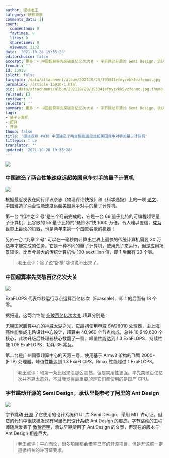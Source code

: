 ```yaml
---
author: 硬核老王
category: 硬核观察
comments_data: []
count:
  commentnum: 0
  favtimes: 0
  likes: 0
  sharetimes: 0
  viewnum: 3132
date: '2021-10-28 19:35:28'
editorchoice: false
excerpt: 更多：• 中国超算率先突破百亿亿次大关 • 字节跳动开源的 Semi Design，承认早期参考了阿里的 Ant Design
fromurl: ''
id: 13930
islctt: false
largepic: /data/attachment/album/202110/28/193341efmyzvkk5vzfenoc.jpg
permalink: /article-13930-1.html
pic: /data/attachment/album/202110/28/193341efmyzvkk5vzfenoc.jpg.thumb.jpg
related: []
reviewer: ''
selector: ''
summary: 更多：• 中国超算率先突破百亿亿次大关 • 字节跳动开源的 Semi Design，承认早期参考了阿里的 Ant Design
tags:
- 量子计算机
- 超算
- 开源
thumb: false
title: '硬核观察 #438 中国建造了两台性能速度远超美国竞争对手的量子计算机'
titlepic: true
translator: ''
updated: '2021-10-28 19:35:28'
---
```


![](/data/attachment/album/202110/28/193341efmyzvkk5vzfenoc.jpg)


### 中国建造了两台性能速度远超美国竞争对手的量子计算机


![](/data/attachment/album/202110/28/193348kourc6crwp3qop6a.jpg)


根据最近发表在同行评议杂志《物理评论快报》和《科学通报》上的一项 [论文](https://journals.aps.org/prl/abstract/10.1103/PhysRevLett.127.180501)，中国建造了两台性能速度远超美国竞争对手的量子计算机。


第一台 “祖冲之 2 号”是三个月前完成的，它是一台 66 量子比特的可编程超导量子计算机，比谷歌的 55 量子比特的“悬铃木”快 1000 万倍，令人难以置信，[成为世界上最快的机器](https://interestingengineering.com/chinas-new-quantum-computer-has-1-million-times-the-power-of-googles)，也是两年来第一个击败谷歌的机器！


另外一台 “九章 2 号” 可以在一毫秒内计算出世界上最快的传统计算机需要 30 万亿年才能完成的任务。它是一种不同的量子计算机，使用光子来运行，但是应用场景较少。比当今最大的传统计算机快 100 sextillion 倍，即 1 后面有 23 个零。



> 
> 老王点评：除了说“卧槽”啥也说不出来了。
> 
> 
> 


### 中国超算率先突破百亿亿次大关


![](/data/attachment/album/202110/28/193406l55pe8o1e81ej3re.jpg)


ExaFLOPS 代表每秒运行浮点运算百亿亿次（Exascale），即 1 的后面有 18 个零。


据报道，这两台性能 [突破百亿亿次大关](https://www.nextplatform.com/2021/10/26/china-has-already-reached-exascale-on-two-separate-systems/) 超算分别是：


无锡国家超算中心的神威太湖之光，它最初使用申威 SW26010 处理器，由上海高性能集成电路设计中心设计，超算由 40,960 个节点构成，总共 10,649,600 个核心，此次升级后处理器核心数翻了一番，峰值性能达到 1.3 ExaFLOPS，持续性能 1.05 ExaFLOPS，功耗 35 兆瓦。


第二台是广州国家超算中心的天河三号，使用基于 Armv8 架构的飞腾 2000+ (FTP) 处理器，峰值性能达到 1.3 ExaFLOPS，Rmax 性能超过 1 ExaFLOPS。



> 
> 老王点评：和第一条比起来没那么震撼，但是实用性更强。率先突破百亿亿次并不算太意外，不过我觉得最重要的是它们都使用的是国产 CPU。
> 
> 
> 


### 字节跳动开源的 Semi Design，承认早期参考了阿里的 Ant Design


![](/data/attachment/album/202110/28/193422ztisij4l450430jf.jpg)


字节跳动 [开源](https://github.com/DouyinFE/semi-design/blob/main/README-zh_CN.md) 了它使用的设计系统和 UI 库 Semi Design，采用 MIT 许可证。但它的代码中很快被发现有阿里巴巴设计系统 Ant Design 的痕迹。字节跳动的工程师随后发表了 [致歉声明](https://github.com/DouyinFE/semi-design/issues/70)，承认早期使用了 Ant Design 的文案，但现在的版本与 Ant Design 相差巨大。



> 
> 老王点评：平心而论，很多项目都会借鉴已有的开源项目，但是开源前一定遵循相关的许可证要求。
> 
> 
>